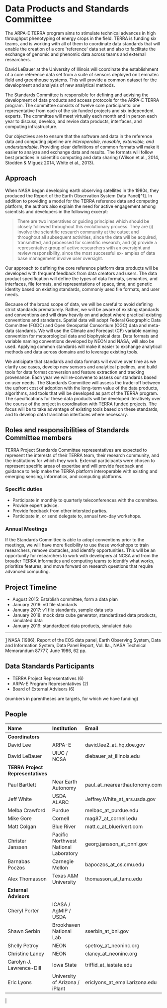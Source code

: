 # Data Products and Standards Committee

The ARPA-E TERRA program aims to stimulate technical advances in high throughput phenotyping of energy crops in the field. TERRA is funding six teams, and is working with all of them to coordinate data standards that will enable the creation of a core 'reference' data set and also to facilitate the exchange of genomic and phenomic data across teams and external researchers.  

David LeBauer at the University of Illinois will coordinate the establishment of a core reference data set from a suite of sensors deployed on Lemnatec field and greenhouse systems. This will provide a common dataset for the development and analysis of new analytical methods.

The Standards Committee is responsible for defining and advising the development of data products and access protocols for the ARPA-E TERRA program. The committee consists of twelve core participants: one representative from each of the six funded projects and six independent experts. The committee will meet virtually each month and in person each year to discuss, develop, and revise data products, interfaces, and computing infrastructure. 


Our objectives are to ensure that the software and data in the reference data and computing pipeline are _interoperable, reusable, extensible, and understandable_. Providing clear definitions of common formats will make it easier to analyze and exchange data and results. The formats will follow best practices in scientific computing and data sharing (Wilson et al., 2014, Stodden & Miguez 2014, White et al., 2013).


## Approach 


When NASA began developing earth observing satellites in the 1980s, they produced the
Report of the Earth Observation System Data Panel[^1]. In addition to providing a model for the TERRA reference data and computing platform, the authors also explain the need for active engagement among scientists and developers in the following excerpt:

> There are two imperatives or guiding principles which should be closely followed throughout this evolutionary process. They are (i) involve the scientific research community at the outset and throughout all subsequent activities, since the data will be acquired, transmitted, and processed for scientific research, and (ii) provide a representative group of active researchers with an oversight and review responsibility, since the most successful ex- amples of data base management involve user oversight.


Our approach to defining the core reference platform data products will be developed with frequent feedback from data creators and users. The data product specification will define the types of data formats, semantics, and interfaces, file formats, and representations of space, time, and genetic identity based on existing standards, commonly used file formats, and user needs. 

Because of the broad scope of data, we will be careful to avoid defining strict standards prematurely. Rather, we will be aware of existing standards and conventions and will draw heavily on and adopt where practical existing conventions and standards. Spatial data will adopt Federal Geographic Data Committee (FGDC) and Open Geospatial Consortium (OGC) data and meta-data standards. We will use the Climate and Forecast (CF) variable naming convention for meteorological data and biophysical data. Data formats and variable naming conventions developed by NEON and NASA, will also be used. Applying common standards will make it easier to exchange analytical methods and data across domains and to leverage existing tools.

We anticipate that standards and data formats will evolve over time as we clarify use cases, develop new sensors and analytical pipelines, and build tools for data format conversion and feature extraction and tracking provenance. Each year we will re-convene to assess our standards based on user needs. The Standards Committee will assess the trade-off between the upfront cost of adoption with the long-term value of the data products, algorithms, and tools that will be developed as part of the TERRA program. The specifications for these data products will be developed iteratively over the course of the project in coordination with TERRA funded projects. The focus will be to take advantage of existing tools based on these standards, and to develop data translation interfaces where necessary.

## Roles and responsibilities of Standards Committee members

TERRA Project Standards Committee representatives are expected to represent the interests of their TERRA team, their research community, and the institutions for which they work. External participants were chosen to represent specific areas of expertise and will provide feedback and guidance to help make the TERRA platform interoperable with existing and emerging sensing, informatics, and computing platforms. 

### Specific duties

* Participate in monthly to quarterly teleconferences with the committee.
* Provide expert advice.
* Provide feedback from other intersted parties.
* Participate in, or send delegate to, annual two-day workshops. 


### Annual Meetings

If the Standards Committee is able to adopt conventions prior to the meetings, we will have more flexibility to use these workshops to train researchers, remove obstacles, and identify opportunities. This will be an opportunity for researchers to work with developers at NCSA and from the broader TERRA informatics and computing teams to identify what works, prioritize features, and move forward on research questions that require advanced computing.


## Project Timeline

* August 2015: Establish committee, form a data plan
* January 2016: v0 file standards
* January 2017: v1 file standards, sample data sets
* January 2018: mock data cube generator, standardized data products, simulated data
* January 2019: standardized data products, simulated data

___

[1](http://ntrs.nasa.gov/archive/nasa/casi.ntrs.nasa.gov/19860021622.pdf) NASA (1986), Report of the EOS data panel, Earth Observing System, Data and Information System, Data Panel Report, Vol. IIa., NASA Technical Memorandum 87777, June 1986, 62 pp. 
## Data Standards Participants

* TERRA Project Representatives (6)
* ARPA-E Program Representatives (2)
* Board of External Advisors (6)

(numbers in parentheses are targets, for which we have funding)

## People

| Name | Institution | Email|
|:--|:--|:--|
|**Coordinators** | | | 
| David Lee | ARPA-E | david.lee2_at_hq.doe.gov|
| David LeBauer | UIUC / NCSA | dlebauer_at_illinois.edu|
|**TERRA Project Representatives** | | | 
| Paul Bartlett | Near Earth Autonomy | paul_at_nearearthautonomy.com|
| Jeff White | USDA ALARC | Jeffrey.White_at_ars.usda.gov|
| Melba Crawford | Purdue | melbac_at_purdue.edu|
| Mike Gore  | Cornell | mag87_at_cornell.edu|
| Matt Colgan | Blue River | matt.c_at_bluerivert.com|
| Christer Janssen | Pacific Northwest National Laboratory | georg.jansson_at_pnnl.gov|
| Barnabas Poczos | Carnegie Mellon | bapoczos_at_cs.cmu.edu|
| Alex Thomasson | Texas A&M University | thomasson_at_tamu.edu|
|**External Advisors** | | | 
| Cheryl Porter| ICASA / AgMIP / USDA |  |
| Shawn Serbin | Brookhaven National Lab | sserbin_at_bnl.gov |
| Shelly Petroy  | NEON |spetroy_at_neoninc.org |
| Christine Laney | NEON |claney_at_neoninc.org |
| Carolyn J. Lawrence-Dill | Iowa State |triffid_at_iastate.edu |
| Eric Lyons | University of Arizona / iPlant |ericlyons_at_email.arizona.edu
 |
